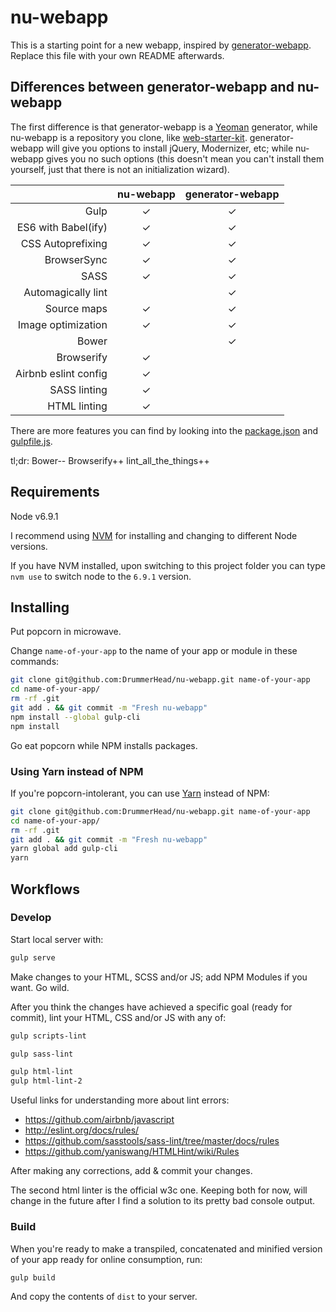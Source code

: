 # nu-webapp

This is a starting point for a new webapp, inspired by [generator-webapp](https://github.com/yeoman/generator-webapp). Replace this file with your own README afterwards.


## Differences between generator-webapp and nu-webapp

The first difference is that generator-webapp is a [Yeoman](http://yeoman.io/) generator, while nu-webapp is a repository you clone, like [web-starter-kit](https://github.com/google/web-starter-kit). generator-webapp will give you options to install jQuery, Modernizer, etc; while nu-webapp gives you no such options (this doesn't mean you can't install them yourself, just that there is not an initialization wizard).


|                      | nu-webapp | generator-webapp |
|---------------------:|:---------:|:----------------:|
|                 Gulp |     ✓     |         ✓        |
|  ES6 with Babel(ify) |     ✓     |         ✓        |
|    CSS Autoprefixing |     ✓     |         ✓        |
|          BrowserSync |     ✓     |         ✓        |
|                 SASS |     ✓     |         ✓        |
|   Automagically lint |           |         ✓        |
|          Source maps |     ✓     |         ✓        |
|   Image optimization |     ✓     |         ✓        |
|                Bower |           |         ✓        |
|           Browserify |     ✓     |                  |
| Airbnb eslint config |     ✓     |                  |
|         SASS linting |     ✓     |                  |
|         HTML linting |     ✓     |                  |

There are more features you can find by looking into the [package.json](https://github.com/DrummerHead/nu-webapp/blob/master/package.json) and [gulpfile.js](https://github.com/DrummerHead/nu-webapp/blob/master/gulpfile.js).

tl;dr: Bower-- Browserify++ lint_all_the_things++


## Requirements

Node v6.9.1

I recommend using [NVM](https://github.com/creationix/nvm) for installing and changing to different Node versions.

If you have NVM installed, upon switching to this project folder you can type `nvm use` to switch node to the `6.9.1` version.


## Installing

Put popcorn in microwave.

Change `name-of-your-app` to the name of your app or module in these commands:

```bash
git clone git@github.com:DrummerHead/nu-webapp.git name-of-your-app
cd name-of-your-app/
rm -rf .git
git add . && git commit -m "Fresh nu-webapp"
npm install --global gulp-cli
npm install
```

Go eat popcorn while NPM installs packages.

### Using Yarn instead of NPM

If you're popcorn-intolerant, you can use [Yarn](https://yarnpkg.com/) instead of NPM:

```bash
git clone git@github.com:DrummerHead/nu-webapp.git name-of-your-app
cd name-of-your-app/
rm -rf .git
git add . && git commit -m "Fresh nu-webapp"
yarn global add gulp-cli
yarn
```


## Workflows

### Develop

Start local server with:

```bash
gulp serve
```

Make changes to your HTML, SCSS and/or JS; add NPM Modules if you want. Go wild.

After you think the changes have achieved a specific goal (ready for commit), lint your HTML, CSS and/or JS with any of:

```bash
gulp scripts-lint
```

```bash
gulp sass-lint
```

```bash
gulp html-lint
gulp html-lint-2
```

Useful links for understanding more about lint errors:

- https://github.com/airbnb/javascript
- http://eslint.org/docs/rules/
- https://github.com/sasstools/sass-lint/tree/master/docs/rules
- https://github.com/yaniswang/HTMLHint/wiki/Rules

After making any corrections, add & commit your changes.

The second html linter is the official w3c one. Keeping both for now, will change in the future after I find a solution to its pretty bad console output.


### Build

When you're ready to make a transpiled, concatenated and minified version of your app ready for online consumption, run:

```bash
gulp build
```

And copy the contents of `dist` to your server.

